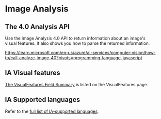 # Image Analysis

## The 4.0 Analysis API

Use the Image Analysis 4.0 API to return information about an image's visual features. It also shows you how to parse
the returned information.

<https://learn.microsoft.com/en-us/azure/ai-services/computer-vision/how-to/call-analyze-image-40?pivots=programming-language-javascript>

## IA Visual features

[The VisualFeatures Field Summary](https://learn.microsoft.com/en-us/java/api/com.azure.ai.vision.imageanalysis.models.visualfeatures?view=azure-java-preview#field-summary) is listed on the VisualFeatures page.

## IA Supported languages

Refer to the [full list of IA-supported languages](https://learn.microsoft.com/en-us/azure/ai-services/computer-vision/language-support#analyze-image).
